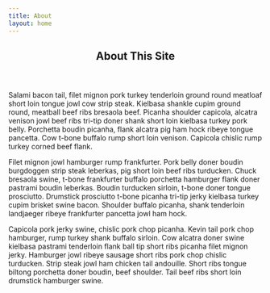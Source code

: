 ```yaml
---
title: About
layout: home
---
```


<section id="banner">
  <div class="content">
    <header>
      <h1>About This Site</h1>      
    </header>
    <p>Salami bacon tail, filet mignon pork turkey tenderloin ground round meatloaf short loin tongue jowl cow strip steak. Kielbasa shankle cupim ground round, meatball beef ribs bresaola beef. Picanha shoulder capicola, alcatra venison jowl beef ribs tri-tip doner shank short loin kielbasa turkey pork belly. Porchetta boudin picanha, flank alcatra pig ham hock ribeye tongue pancetta. Cow t-bone buffalo rump short loin venison. Capicola chislic rump turkey corned beef flank.</p>
    </p>Filet mignon jowl hamburger rump frankfurter. Pork belly doner boudin burgdoggen strip steak leberkas, pig short loin beef ribs turducken. Chuck bresaola swine, t-bone frankfurter buffalo porchetta hamburger flank doner pastrami boudin leberkas. Boudin turducken sirloin, t-bone doner tongue prosciutto. Drumstick prosciutto t-bone picanha tri-tip jerky kielbasa turkey cupim brisket swine bacon. Shoulder buffalo picanha, shank tenderloin landjaeger ribeye frankfurter pancetta jowl ham hock.</p>
    <p>Capicola pork jerky swine, chislic pork chop picanha. Kevin tail pork chop hamburger, rump turkey shank buffalo sirloin. Cow alcatra doner swine kielbasa pastrami tenderloin flank ball tip short ribs picanha filet mignon jerky. Hamburger jowl ribeye sausage short ribs pork chop chislic turducken. Strip steak jowl ham chicken tail andouille. Short ribs tongue biltong porchetta doner boudin, beef shoulder. Tail beef ribs short loin drumstick hamburger swine.</p>      
  </div>
</section>